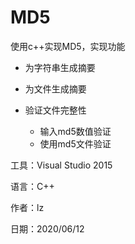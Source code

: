 # MD5
 使用c++实现MD5，实现功能

- 为字符串生成摘要

- 为文件生成摘要

- 验证文件完整性

  - 输入md5数值验证
  - 使用md5文件验证

  

工具：Visual Studio 2015

语言：C++

作者：lz

日期：2020/06/12